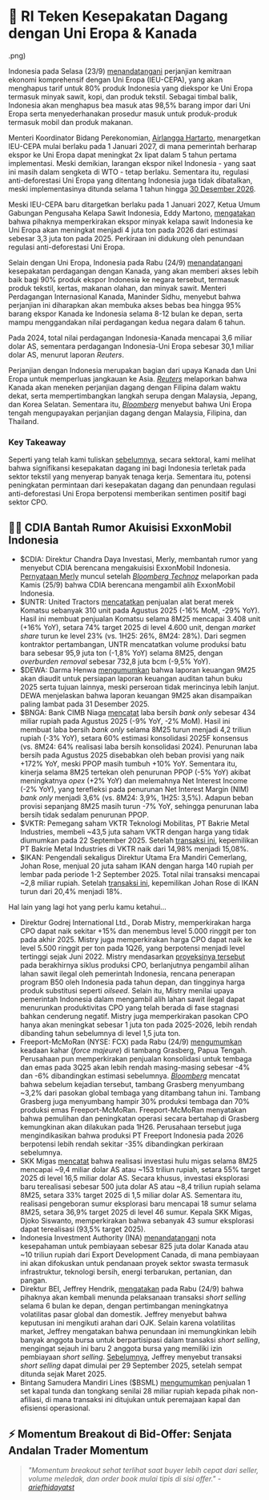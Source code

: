 # 🤝 RI Teken Kesepakatan Dagang dengan Uni Eropa & Kanada

.png)

Indonesia pada Selasa (23/9) [menandatangani](https://www.bloomberg.com/news/articles/2025-09-22/eu-indonesia-seal-zero-tariff-trade-deal-for-nearly-all-goods) perjanjian kemitraan ekonomi komprehensif dengan Uni Eropa (IEU-CEPA), yang akan menghapus tarif untuk 80% produk Indonesia yang diekspor ke Uni Eropa termasuk minyak sawit, kopi, dan produk tekstil. Sebagai timbal balik, Indonesia akan menghapus bea masuk atas 98,5% barang impor dari Uni Eropa serta menyederhanakan prosedur masuk untuk produk-produk termasuk mobil dan produk makanan.

Menteri Koordinator Bidang Perekonomian, [Airlangga Hartarto](https://www.reuters.com/markets/commodities/indonesia-eu-sign-substantive-conclusion-trade-deal-2025-09-23/), menargetkan IEU-CEPA mulai berlaku pada 1 Januari 2027, di mana pemerintah berharap ekspor ke Uni Eropa dapat meningkat 2x lipat dalam 5 tahun pertama implementasi. Meski demikian, larangan ekspor nikel Indonesia - yang saat ini masih dalam sengketa di WTO - tetap berlaku. Sementara itu, regulasi anti-deforestasi Uni Eropa yang ditentang Indonesia juga tidak dibatalkan, meski implementasinya ditunda selama 1 tahun hingga [30 Desember 2026](https://www.reuters.com/sustainability/climate-energy/eu-will-delay-anti-deforestation-law-by-another-year-commissioner-says-2025-09-23/).

Meski IEU-CEPA baru ditargetkan berlaku pada 1 Januari 2027, Ketua Umum Gabungan Pengusaha Kelapa Sawit Indonesia, Eddy Martono, [mengatakan](https://www.reuters.com/sustainability/climate-energy/indonesias-palm-oil-exports-eu-climb-trade-pact-regulatory-reprieve-2025-09-24/) bahwa pihaknya memperkirakan ekspor minyak kelapa sawit Indonesia ke Uni Eropa akan meningkat menjadi 4 juta ton pada 2026 dari estimasi sebesar 3,3 juta ton pada 2025. Perkiraan ini didukung oleh penundaan regulasi anti-deforestasi Uni Eropa.

Selain dengan Uni Eropa, Indonesia pada Rabu (24/9) [menandatangani](https://www.bloomberg.com/news/articles/2025-09-24/canada-and-indonesia-ink-trade-deal-amid-us-tariff-upheaval?srnd=homepage-europe) kesepakatan perdagangan dengan Kanada, yang akan memberi akses lebih baik bagi 90% produk ekspor Indonesia ke negara tersebut, termasuk produk tekstil, kertas, makanan olahan, dan minyak sawit. Menteri Perdagangan Internasional Kanada, Maninder Sidhu, menyebut bahwa perjanjian ini diharapkan akan membuka akses bebas bea hingga 95% barang ekspor Kanada ke Indonesia selama 8-12 bulan ke depan, serta mampu menggandakan nilai perdagangan kedua negara dalam 6 tahun.

Pada 2024, total nilai perdagangan Indonesia-Kanada mencapai 3,6 miliar dolar AS, sementara perdagangan Indonesia-Uni Eropa sebesar 30,1 miliar dolar AS, menurut laporan _Reuters_.

Perjanjian dengan Indonesia merupakan bagian dari upaya Kanada dan Uni Eropa untuk memperluas jangkauan ke Asia. [_Reuters_](https://www.reuters.com/world/americas/canada-boost-indonesia-exports-diversify-non-us-trade-says-minister-2025-09-24/) melaporkan bahwa Kanada akan meneken perjanjian dagang dengan Filipina dalam waktu dekat, serta mempertimbangkan langkah serupa dengan Malaysia, Jepang, dan Korea Selatan. Sementara itu, [_Bloomberg_](https://www.bloomberg.com/news/articles/2025-09-25/eu-s-sefcovic-seeks-ftas-with-malaysia-other-asean-nations-soon) menyebut bahwa Uni Eropa tengah mengupayakan perjanjian dagang dengan Malaysia, Filipina, dan Thailand.

### Key Takeaway

Seperti yang telah kami tuliskan [sebelumnya](https://snips.stockbit.com/snips-terbaru/-perjanjian-dagang-riuni-eropa-hampir-rampung), secara sektoral, kami melihat bahwa signifikansi kesepakatan dagang ini bagi Indonesia terletak pada sektor tekstil yang menyerap banyak tenaga kerja. Sementara itu, potensi peningkatan permintaan dari kesepakatan dagang dan penundaan regulasi anti-deforestasi Uni Eropa berpotensi memberikan sentimen positif bagi sektor CPO.

## 🙅‍♀️ CDIA Bantah Rumor Akuisisi ExxonMobil Indonesia

- $CDIA: Direktur Chandra Daya Investasi, Merly, membantah rumor yang menyebut CDIA berencana mengakuisisi ExxonMobil Indonesia. [Pernyataan Merly](https://www.idx.co.id/StaticData/NewsAndAnnouncement/ANNOUNCEMENTSTOCK/From_EREP/202509/ee113aeae2_6a3939c258.pdf) muncul setelah [_Bloomberg Technoz_](https://www.bloombergtechnoz.com/detail-news/85092/di-balik-kuatnya-harga-saham-berhembus-isu-antara-cdia-exxon) melaporkan pada Kamis (25/9) bahwa CDIA berencana mengambil alih ExxonMobil Indonesia.
- $UNTR: United Tractors [mencatatkan](https://www.unitedtractors.com/wp-content/uploads/2025/03/UNTR-Monthly-Operational-Update-as-of-Aug-2025.pdf) penjualan alat berat merek Komatsu sebanyak 310 unit pada Agustus 2025 (\-16% MoM, -29% YoY). Hasil ini membuat penjualan Komatsu selama 8M25 mencapai 3.408 unit (+16% YoY), setara 74% target 2025 di level 4.600 unit, dengan _market share_ turun ke level 23% (vs. 1H25: 26%, 8M24: 28%). Dari segmen kontraktor pertambangan, UNTR mencatatkan volume produksi batu bara sebesar 95,9 juta ton (\-1,8% YoY) selama 8M25, dengan _overburden removal_ sebesar 732,8 juta bcm (-9,5% YoY).
- $DEWA: Darma Henwa [mengumumkan](https://www.idx.co.id/StaticData/NewsAndAnnouncement/ANNOUNCEMENTSTOCK/From_EREP/202509/a5ac065e95_7585a116b2.pdf) bahwa laporan keuangan 9M25 akan diaudit untuk persiapan laporan keuangan auditan tahun buku 2025 serta tujuan lainnya, meski perseroan tidak merincinya lebih lanjut. DEWA menjelaskan bahwa laporan keuangan 9M25 akan disampaikan paling lambat pada 31 Desember 2025.
- $BNGA: Bank CIMB Niaga [mencatat](https://investor.cimbniaga.co.id/misc/MR/2025/Publikasi-Bulanan-Aug.pdf) laba bersih _bank only_ sebesar 434 miliar rupiah pada Agustus 2025 (\-9% YoY, -2% MoM). Hasil ini membuat laba bersih _bank only_ selama 8M25 turun menjadi 4,2 triliun rupiah (\-3% YoY), setara 60% estimasi konsolidasi 2025F konsensus (vs. 8M24: 64% realisasi laba bersih konsolidasi 2024). Penurunan laba bersih pada Agustus 2025 disebabkan oleh beban provisi yang naik +172% YoY, meski PPOP masih tumbuh +10% YoY. Sementara itu, kinerja selama 8M25 tertekan oleh penurunan PPOP (\-5% YoY) akibat meningkatnya _opex_ (+2% YoY) dan melemahnya Net Interest Income (\-2% YoY), yang terefleksi pada penurunan Net Interest Margin (NIM) _bank only_ menjadi 3,6% (vs. 8M24: 3,9%, 1H25: 3,5%). Adapun beban provisi sepanjang 8M25 masih turun -7% YoY, sehingga penurunan laba bersih tidak sedalam penurunan PPOP.
- $VKTR: Pemegang saham VKTR Teknologi Mobilitas, PT Bakrie Metal Industries, membeli ~43,5 juta saham VKTR dengan harga yang tidak diumumkan pada 22 September 2025. Setelah [transaksi ini](https://www.idx.co.id/StaticData/NewsAndAnnouncement/ANNOUNCEMENTSTOCK/From_EREP/202509/5836a0be48_f36f098d97.pdf), kepemilikan PT Bakrie Metal Industries di VKTR naik dari 14,98% menjadi 15,08%.
- $IKAN: Pengendali sekaligus Direktur Utama Era Mandiri Cemerlang, Johan Rose, menjual 20 juta saham IKAN dengan harga 140 rupiah per lembar pada periode 1-2 September 2025. Total nilai transaksi mencapai ~2,8 miliar rupiah. Setelah [transaksi ini](https://www.idx.co.id/StaticData/NewsAndAnnouncement/ANNOUNCEMENTSTOCK/From_EREP/202509/9658aeb196_155dc7dd47.pdf), kepemilikan Johan Rose di IKAN turun dari 20,4% menjadi 18%.

Hal lain yang lagi hot yang perlu kamu ketahui...

- Direktur Godrej International Ltd., Dorab Mistry, memperkirakan harga CPO dapat naik sekitar +15% dan menembus level 5.000 ringgit per ton pada akhir 2025. Mistry juga memperkirakan harga CPO dapat naik ke level 5.500 ringgit per ton pada 1Q26, yang berpotensi menjadi level tertinggi sejak Juni 2022. Mistry mendasarkan [proyeksinya tersebut](https://www.bloomberg.com/news/articles/2025-09-23/palm-oil-may-surpass-5-000-ringgit-on-supply-crunch-mistry-says) pada berakhirnya siklus produksi CPO, berlanjutnya pengambil alihan lahan sawit ilegal oleh pemerintah Indonesia, rencana penerapan program B50 oleh Indonesia pada tahun depan, dan tingginya harga produk substitusi seperti _oilseed_. Selain itu, Mistry menilai upaya pemerintah Indonesia dalam mengambil alih lahan sawit ilegal dapat menurunkan produktivitas CPO yang telah berada di fase stagnasi bahkan cenderung negatif. Mistry juga memperkirakan pasokan CPO hanya akan meningkat sebesar 1 juta ton pada 2025-2026, lebih rendah dibanding tahun sebelumnya di level 1,5 juta ton.
- Freeport-McMoRan (NYSE: FCX) pada Rabu (24/9) [mengumumkan](https://www.reuters.com/world/asia-pacific/freeport-mcmoran-expects-lower-consolidated-sales-copper-gold-third-quarter-2025-09-24/) keadaan kahar (_force majeure_) di tambang Grasberg, Papua Tengah. Perusahaan pun memperkirakan penjualan konsolidasi untuk tembaga dan emas pada 3Q25 akan lebih rendah masing-masing sebesar -4% dan -6% dibandingkan estimasi sebelumnya. [_Bloomberg_](https://www.bloomberg.com/news/articles/2025-09-24/copper-jumps-after-freeport-declares-force-majeure-at-grasberg) mencatat bahwa sebelum kejadian tersebut, tambang Grasberg menyumbang ~3,2% dari pasokan global tembaga yang ditambang tahun ini. Tambang Grasberg juga menyumbang hampir 30% produksi tembaga dan 70% produksi emas Freeport-McMoRan. Freeport-McMoRan menyatakan bahwa pemulihan dan peningkatan operasi secara bertahap di Grasberg kemungkinan akan dilakukan pada 1H26. Perusahaan tersebut juga mengindikasikan bahwa produksi PT Freeport Indonesia pada 2026 berpotensi lebih rendah sekitar -35% dibandingkan perkiraan sebelumnya.
- SKK Migas [mencatat](https://industri.kontan.co.id/news/investasi-hulu-migas-baru-capai-55-dari-target) bahwa realisasi investasi hulu migas selama 8M25 mencapai ~9,4 miliar dolar AS atau ~153 triliun rupiah, setara 55% target 2025 di level 16,5 miliar dolar AS. Secara khusus, investasi eksplorasi baru terealisasi sebesar 500 juta dolar AS atau ~8,4 triliun rupiah selama 8M25, setara 33% target 2025 di 1,5 miliar dolar AS. Sementara itu, realisasi pengeboran sumur eksplorasi baru mencapai 18 sumur selama 8M25, setara 36,9% target 2025 di level 46 sumur. Kepala SKK Migas, Djoko Siswanto, memperkirakan bahwa sebanyak 43 sumur eksplorasi dapat terealisasi (93,5% target 2025).
- Indonesia Investment Authority (INA) [menandatangani](https://www.thejakartapost.com/business/2025/09/25/ina-seals-594m-financing-deal-with-canadas-state-lender.html) nota kesepahaman untuk pembiayaan sebesar 825 juta dolar Kanada atau ~10 triliun rupiah dari Export Development Canada, di mana pembiayaan ini akan difokuskan untuk pendanaan proyek sektor swasta termasuk infrastruktur, teknologi bersih, energi terbarukan, pertanian, dan pangan.
- Direktur BEI, Jeffrey Hendrik, [mengatakan](https://insight.kontan.co.id/news/bei-kembali-menunda-pelaksanaan-short-selling-hingga-tahun-depan) pada Rabu (24/9) bahwa pihaknya akan kembali menunda pelaksanaan transaksi _short selling_ selama 6 bulan ke depan, dengan pertimbangan meningkatnya volatilitas pasar global dan domestik. Jeffrey menyebut bahwa keputusan ini mengikuti arahan dari OJK. Selain karena volatilitas market, Jeffrey mengatakan bahwa penundaan ini memungkinkan lebih banyak anggota bursa untuk berpartisipasi dalam transaksi _short selling_, mengingat sejauh ini baru 2 anggota bursa yang memiliki izin pembiayaan _short selling_. [Sebelumnya](<https://snips.stockbit.com/snips-terbaru/-sp500-cetak-ath-seiring-revisi-naik-pdb-as#:~:text=Direktur%20BEI%2C%20Jeffrey%20Hendrik%2C%20mengatakan%20pada%20Jumat%20(29/8)%20bahwa%20pihaknya%20akan%20memberlakukan%20transaksi%20short%20selling%20mulai%20dari%2029%20September%202025.%20BEI%20sendiri%20telah%20memberikan%20izin%20pembiayaan%20short%20selling%20kepada%202%20anggota%20bursa%2C%20yaitu%20PT%20Ajaib%20Sekuritas%20Asia%20dan%20PT%20Semesta%20Indovest%20Sekuritas.>), Jeffrey menyebut transaksi _short selling_ dapat dimulai per 29 September 2025, setelah sempat ditunda sejak Maret 2025.
- Bintang Samudera Mandiri Lines ($BSML) [mengumumkan](https://www.idx.co.id/StaticData/NewsAndAnnouncement/ANNOUNCEMENTSTOCK/From_EREP/202509/f17b8042fe_05e8806e3c.pdf) penjualan 1 set kapal tunda dan tongkang senilai 28 miliar rupiah kepada pihak non-afiliasi, di mana transaksi ini ditujukan untuk peremajaan kapal dan efisiensi operasional.

## ⚡ Momentum Breakout di Bid-Offer: Senjata Andalan Trader Momentum

> _"Momentum breakout sehat terlihat saat buyer lebih cepat dari seller, volume meledak, dan order book mulai tipis di sisi offer." -_ [_ariefhidayatst_](https://stockbit.com/ariefhidayatst)
